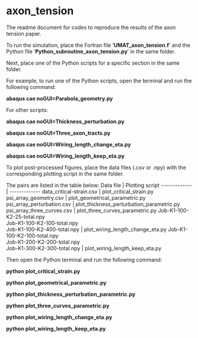 # axon_tension
The readme document for codes to reproduce the results of the axon tension paper.

To run the simulation, place the Fortran file ‘**UMAT_axon_tension.f**’ and the Python file ‘**Python_subroutine_axon_tension.py**’ in the same folder. 

Next, place one of the Python scripts for a specific section in the same folder.

For example, to run one of the Python scripts, open the terminal and run the following command:

**abaqus cae noGUI=Parabola_geometry.py**

For other scripts:

**abaqus cae noGUI=Thickness_perturbation.py**

**abaqus cae noGUI=Three_axon_tracts.py**

**abaqus cae noGUI=Wiring_length_change_eta.py**

**abaqus cae noGUI=Wiring_length_keep_eta.py**


To plot post-processed figures, place the data files (.csv or .npy) with the corresponding plotting script in the same folder. 

The pairs are listed in the table below:
Data file  | Plotting script 
------------- | -------------
data_critical-strain.csv  | plot_critical_strain.py 
psi_array_geometry.csv  | plot_geometrical_parametric.py
psi_array_perturbation.csv | plot_thickness_perturbation_parametric.py
psi_array_three_curves.csv | plot_three_curves_parametric.py
Job-K1-100-K2-25-total.npy <br> Job-K1-100-K2-100-total.npy<br> Job-K1-100-K2-400-total.npy | plot_wiring_length_change_eta.py
Job-K1-100-K2-100-total.npy <br> Job-K1-200-K2-200-total.npy<br> Job-K1-300-K2-300-total.npy | plot_wiring_length_keep_eta.py


Then open the Python terminal and run the following command:

**python plot_critical_strain.py** 

**python plot_geometrical_parametric.py**

**python plot_thickness_perturbation_parametric.py**

**python plot_three_curves_parametric.py**

**python plot_wiring_length_change_eta.py**

**python plot_wiring_length_keep_eta.py**
